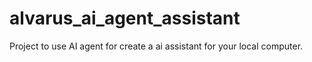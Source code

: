 # alvarus_ai_agent_assistant
Project to use AI agent for create a ai assistant for your local computer.
